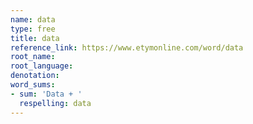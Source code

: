 ```yaml
---
name: data
type: free
title: data
reference_link: https://www.etymonline.com/word/data
root_name: 
root_language: 
denotation: 
word_sums:
- sum: 'Data + '
  respelling: data
---
```

